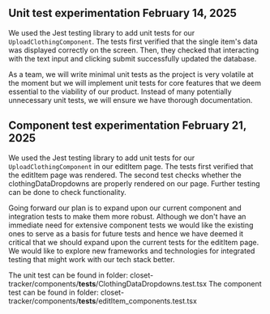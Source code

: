 ## Unit test experimentation February 14, 2025 
We used the Jest testing library to add unit tests for our `UploadClothingComponent`.
The tests first verified that the single item's data was displayed correctly on the screen. Then, they checked that interacting with the text input and clicking submit successfully updated the database.

As a team, we will write minimal unit tests as the project is very volatile at the moment but we will implement unit tests for core features that we deem essential to the viability of our product. Instead of many potentially unnecessary unit tests, we will ensure we have thorough documentation. 

## Component test experimentation February 21, 2025 
We used the Jest testing library to add unit tests for our `UploadClothingComponent` in our editItem page.
The tests first verified that the editItem page was rendered. The second test checks whether the clothingDataDropdowns are properly rendered on our page. Further testing can be done to check functionality. 

Going forward our plan is to expand upon our current component and integration tests to make them more robust. Although we don't have an immediate need for extensive component tests we would like the existing ones to serve as a basis for future tests and hence we have deemed it critical that we should expand upon the current tests for the editItem page. We would like to explore new frameworks and technologies for integrated testing that might work with our tech stack better. 



The unit test can be found in folder: closet-tracker/components/__tests__/ClothingDataDropdowns.test.tsx
The component test can be found in folder: closet-tracker/components/__tests__/editItem_components.test.tsx
